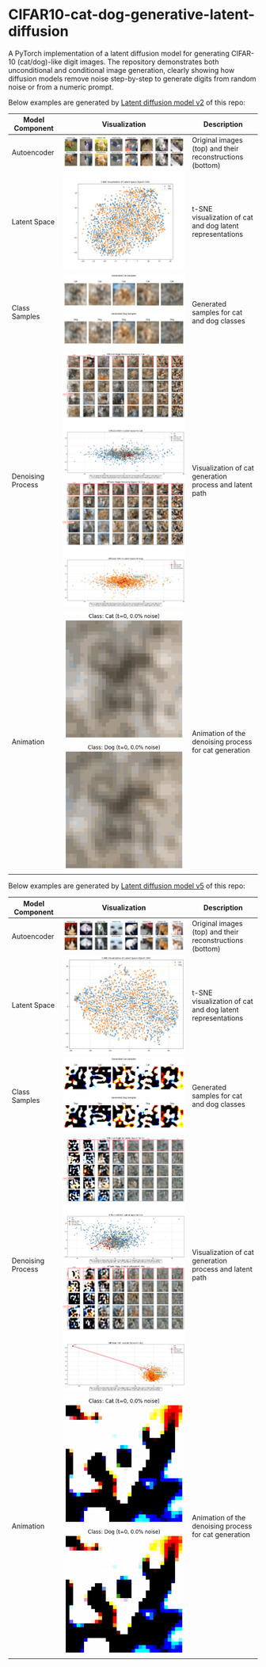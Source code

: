 # CIFAR10-cat-dog-generative-latent-diffusion
A PyTorch implementation of a latent diffusion model for generating CIFAR-10 (cat/dog)-like digit images. The repository demonstrates both unconditional and conditional image generation, clearly showing how diffusion models remove noise step-by-step to generate digits from random noise or from a numeric prompt.

Below examples are generated by [Latent diffusion model v2](https://github.com/ynyeh0221/CIFAR10-cat-dog-generative-latent-diffusion/tree/main/v2) of this repo:

| Model Component | Visualization | Description |
|-----------------|---------------|-------------|
| Autoencoder | ![Reconstructions](https://github.com/ynyeh0221/CIFAR10-cat-dog-generative-latent-diffusion/blob/main/v2/output/reconstruction/reconstruction_epoch_100.png) | Original images (top) and their reconstructions (bottom) |
| Latent Space | ![Latent Space](https://github.com/ynyeh0221/CIFAR10-cat-dog-generative-latent-diffusion/blob/main/v2/output/latent_space/latent_space_epoch_100.png) | t-SNE visualization of cat and dog latent representations |
| Class Samples | ![Class Samples](https://github.com/ynyeh0221/CIFAR10-cat-dog-generative-latent-diffusion/blob/main/v2/output/diffusion_result_sample/sample_class_Cat_epoch_100.png)![Class Samples](https://github.com/ynyeh0221/CIFAR10-cat-dog-generative-latent-diffusion/blob/main/v2/output/diffusion_result_sample/sample_class_Dog_epoch_100.png) | Generated samples for cat and dog classes |
| Denoising Process | ![Denoising Cat](https://github.com/ynyeh0221/CIFAR10-cat-dog-generative-latent-diffusion/blob/main/v2/output/denoising_path_Cat_final.png)![Denoising Dog](https://github.com/ynyeh0221/CIFAR10-cat-dog-generative-latent-diffusion/blob/main/v2/output/denoising_path_Dog_final.png) | Visualization of cat generation process and latent path |
| Animation | ![Cat Animation](https://github.com/ynyeh0221/CIFAR10-cat-dog-generative-latent-diffusion/blob/main/v2/diffusion_animation_class_Cat_epoch_100.gif)![Dog Animation](https://github.com/ynyeh0221/CIFAR10-cat-dog-generative-latent-diffusion/blob/main/v2/diffusion_animation_class_Dog_epoch_100.gif) | Animation of the denoising process for cat generation |

Below examples are generated by [Latent diffusion model v5](https://github.com/ynyeh0221/CIFAR10-cat-dog-generative-latent-diffusion/tree/main/v5) of this repo:

| Model Component | Visualization | Description |
|-----------------|---------------|-------------|
| Autoencoder | ![Reconstructions](https://github.com/ynyeh0221/CIFAR10-cat-dog-generative-latent-diffusion/blob/main/v5/output/reconstruction/reconstruction_epoch_100.png) | Original images (top) and their reconstructions (bottom) |
| Latent Space | ![Latent Space](https://github.com/ynyeh0221/CIFAR10-cat-dog-generative-latent-diffusion/blob/main/v5/output/latent_space/latent_space_epoch_100.png) | t-SNE visualization of cat and dog latent representations |
| Class Samples | ![Class Samples](https://github.com/ynyeh0221/CIFAR10-cat-dog-generative-latent-diffusion/blob/main/v5/output/diffusion_sample_result/sample_class_Cat_epoch_100.png)![Class Samples](https://github.com/ynyeh0221/CIFAR10-cat-dog-generative-latent-diffusion/blob/main/v5/output/diffusion_sample_result/sample_class_Dog_epoch_100.png) | Generated samples for cat and dog classes |
| Denoising Process | ![Denoising Cat](https://github.com/ynyeh0221/CIFAR10-cat-dog-generative-latent-diffusion/blob/main/v5/output/denoising_path_Cat_final.png)![Denoising Dog](https://github.com/ynyeh0221/CIFAR10-cat-dog-generative-latent-diffusion/blob/main/v5/output/denoising_path_Dog_final.png) | Visualization of cat generation process and latent path |
| Animation | ![Cat Animation](https://github.com/ynyeh0221/CIFAR10-cat-dog-generative-latent-diffusion/blob/main/v5/diffusion_animation_class_Cat_epoch_200.gif)![Dog Animation](https://github.com/ynyeh0221/CIFAR10-cat-dog-generative-latent-diffusion/blob/main/v5/diffusion_animation_class_Dog_epoch_200.gif) | Animation of the denoising process for cat generation |
